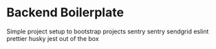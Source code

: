 # Backend Boilerplate
Simple project setup to bootstrap projects sentry 
    sentry sendgrid eslint prettier husky jest out of the box  

